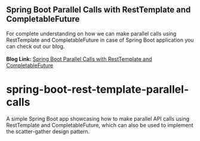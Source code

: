 ## Spring Boot Parallel Calls with RestTemplate and CompletableFuture
For complete understanding on how we can make parallel calls using RestTemplate and CompletableFuture in case of Spring Boot application you can check out our blog.
<br/><br/>**Blog Link:** [Spring Boot Parallel Calls with RestTemplate and CompletableFuture](https://bootcamptoprod.comhttps://bootcamptoprod.com/spring-boot-parallel-calls-resttemplate//)
<br/>


# spring-boot-rest-template-parallel-calls
A simple Spring Boot app showcasing how to make parallel API calls using RestTemplate and CompletableFuture, which can also be used to implement the scatter-gather design pattern.
